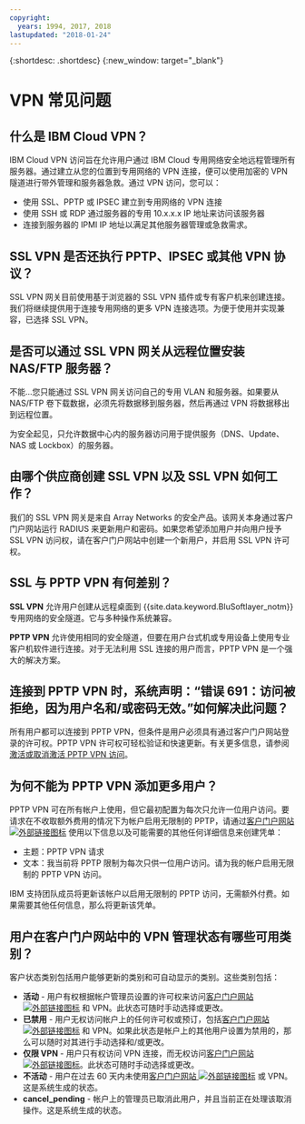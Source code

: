 ```yaml
---
copyright:
  years: 1994, 2017, 2018
lastupdated: "2018-01-24"
---
```


{:shortdesc: .shortdesc}
{:new_window: target="_blank"}

# VPN 常见问题

## 什么是 IBM Cloud VPN？

IBM Cloud VPN 访问旨在允许用户通过 IBM Cloud 专用网络安全地远程管理所有服务器。通过建立从您的位置到专用网络的 VPN 连接，便可以使用加密的 VPN 隧道进行带外管理和服务器急救。通过 VPN 访问，您可以：

* 使用 SSL、PPTP 或 IPSEC 建立到专用网络的 VPN 连接
* 使用 SSH 或 RDP 通过服务器的专用 10.x.x.x IP 地址来访问该服务器
* 连接到服务器的 IPMI IP 地址以满足其他服务器管理或急救需求。


## SSL VPN 是否还执行 PPTP、IPSEC 或其他 VPN 协议？

SSL VPN 网关目前使用基于浏览器的 SSL VPN 插件或专有客户机来创建连接。我们将继续提供用于连接专用网络的更多 VPN 连接选项。为便于使用并实现兼容，已选择 SSL VPN。


<a name="152"></a>
## 是否可以通过 SSL VPN 网关从远程位置安装 NAS/FTP 服务器？

不能...您只能通过 SSL VPN 网关访问自己的专用 VLAN 和服务器。如果要从 NAS/FTP 卷下载数据，必须先将数据移到服务器，然后再通过 VPN 将数据移出到远程位置。

为安全起见，只允许数据中心内的服务器访问用于提供服务（DNS、Update、NAS 或 Lockbox）的服务器。

<a name="175"></a>
## 由哪个供应商创建 SSL VPN 以及 SSL VPN 如何工作？

我们的 SSL VPN 网关是来自 Array Networks 的安全产品。该网关本身通过客户门户网站运行 RADIUS 来更新用户和密码。如果您希望添加用户并向用户授予 SSL VPN 访问权，请在客户门户网站中创建一个新用户，并启用 SSL VPN 许可权。

<a name="276"></a>
## SSL 与 PPTP VPN 有何差别？

**SSL VPN** 允许用户创建从远程桌面到 {{site.data.keyword.BluSoftlayer_notm}} 专用网络的安全隧道。它与多种操作系统兼容。

**PPTP VPN** 允许使用相同的安全隧道，但要在用户台式机或专用设备上使用专业客户机软件进行连接。对于无法利用 SSL 连接的用户而言，PPTP VPN 是一个强大的解决方案。

## 连接到 PPTP VPN 时，系统声明：“错误 691：访问被拒绝，因为用户名和/或密码无效。”如何解决此问题？

所有用户都可以连接到 PPTP VPN，但条件是用户必须具有通过客户门户网站登录的许可权。PPTP VPN 许可权可轻松验证和快速更新。有关更多信息，请参阅[激活或取消激活 PPTP VPN 访问](activate-a-user.html)。


## 为何不能为 PPTP VPN 添加更多用户？

PPTP VPN 可在所有帐户上使用，但它最初配置为每次只允许一位用户访问。要请求在不收取额外费用的情况下为帐户启用无限制的 PPTP，请通过[客户门户网站 ![外部链接图标](../../icons/launch-glyph.svg "外部链接图标")](https://control.softlayer.com/) 使用以下信息以及可能需要的其他任何详细信息来创建凭单：

* 主题：PPTP VPN 请求
* 文本：我当前将 PPTP 限制为每次只供一位用户访问。请为我的帐户启用无限制的 PPTP VPN 访问。

IBM 支持团队成员将更新该帐户以启用无限制的 PPTP 访问，无需额外付费。如果需要其他任何信息，那么将更新该凭单。

## 用户在客户门户网站中的 VPN 管理状态有哪些可用类别？

客户状态类别包括用户能够更新的类别和可自动显示的类别。这些类别包括：

* **活动** - 用户有权根据帐户管理员设置的许可权来访问[客户门户网站 ![外部链接图标](../../icons/launch-glyph.svg "外部链接图标")](https://control.softlayer.com/) 和 VPN。此状态可随时手动选择或更改。
* **已禁用** - 用户无权访问帐户上的任何许可权或预订，包括[客户门户网站 ![外部链接图标](../../icons/launch-glyph.svg "外部链接图标")](https://control.softlayer.com/) 和 VPN。如果此状态是帐户上的其他用户设置为禁用的，那么可以随时对其进行手动选择和/或更改。
* **仅限 VPN** - 用户只有权访问 VPN 连接，而无权访问[客户门户网站 ![外部链接图标](../../icons/launch-glyph.svg "外部链接图标")](https://control.softlayer.com/)。此状态可随时手动选择或更改。
* **不活动** - 用户在过去 60 天内未使用[客户门户网站 ![外部链接图标](../../icons/launch-glyph.svg "外部链接图标")](https://control.softlayer.com/) 或 VPN。这是系统生成的状态。
* **cancel_pending** - 帐户上的管理员已取消此用户，并且当前正在处理该取消操作。这是系统生成的状态。
